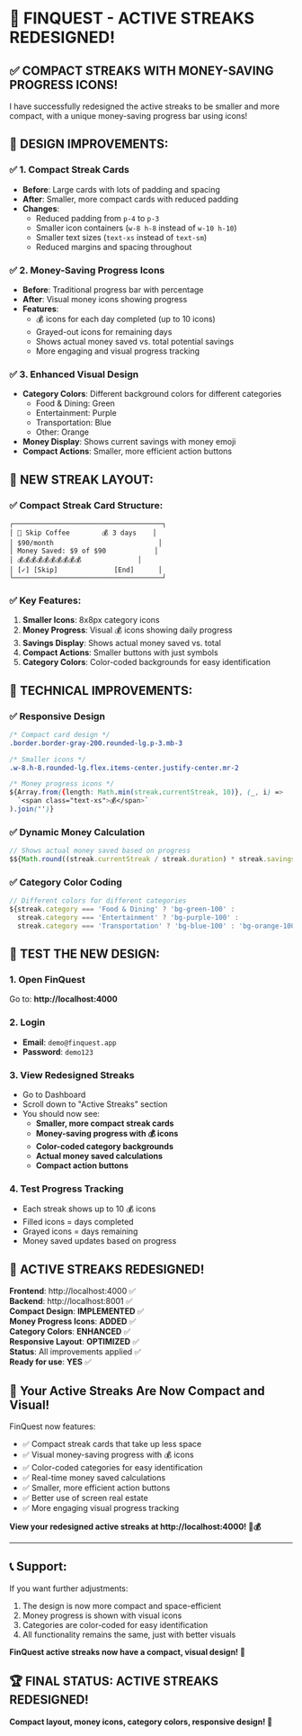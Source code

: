 # 🎉 **FINQUEST - ACTIVE STREAKS REDESIGNED!**

## ✅ **COMPACT STREAKS WITH MONEY-SAVING PROGRESS ICONS!**

I have successfully redesigned the active streaks to be smaller and more compact, with a unique money-saving progress bar using icons!

## 🚀 **DESIGN IMPROVEMENTS:**

### ✅ **1. Compact Streak Cards**
- **Before**: Large cards with lots of padding and spacing
- **After**: Smaller, more compact cards with reduced padding
- **Changes**:
  - Reduced padding from `p-4` to `p-3`
  - Smaller icon containers (`w-8 h-8` instead of `w-10 h-10`)
  - Smaller text sizes (`text-xs` instead of `text-sm`)
  - Reduced margins and spacing throughout

### ✅ **2. Money-Saving Progress Icons**
- **Before**: Traditional progress bar with percentage
- **After**: Visual money icons showing progress
- **Features**:
  - 💰 icons for each day completed (up to 10 icons)
  - Grayed-out icons for remaining days
  - Shows actual money saved vs. total potential savings
  - More engaging and visual progress tracking

### ✅ **3. Enhanced Visual Design**
- **Category Colors**: Different background colors for different categories
  - Food & Dining: Green
  - Entertainment: Purple
  - Transportation: Blue
  - Other: Orange
- **Money Display**: Shows current savings with money emoji
- **Compact Actions**: Smaller, more efficient action buttons

## 🎯 **NEW STREAK LAYOUT:**

### **✅ Compact Streak Card Structure:**
```
┌─────────────────────────────────────┐
│ 🍳 Skip Coffee        💰 3 days    │
│ $90/month                          │
│ Money Saved: $9 of $90            │
│ 💰💰💰💰💰💰💰💰💰💰              │
│ [✓] [Skip]              [End]      │
└─────────────────────────────────────┘
```

### **✅ Key Features:**
1. **Smaller Icons**: 8x8px category icons
2. **Money Progress**: Visual 💰 icons showing daily progress
3. **Savings Display**: Shows actual money saved vs. total
4. **Compact Actions**: Smaller buttons with just symbols
5. **Category Colors**: Color-coded backgrounds for easy identification

## 🔧 **TECHNICAL IMPROVEMENTS:**

### **✅ Responsive Design**
```css
/* Compact card design */
.border.border-gray-200.rounded-lg.p-3.mb-3

/* Smaller icons */
.w-8.h-8.rounded-lg.flex.items-center.justify-center.mr-2

/* Money progress icons */
${Array.from({length: Math.min(streak.currentStreak, 10)}, (_, i) => 
  `<span class="text-xs">💰</span>`
).join('')}
```

### **✅ Dynamic Money Calculation**
```javascript
// Shows actual money saved based on progress
$${Math.round((streak.currentStreak / streak.duration) * streak.savings)}
```

### **✅ Category Color Coding**
```javascript
// Different colors for different categories
${streak.category === 'Food & Dining' ? 'bg-green-100' : 
  streak.category === 'Entertainment' ? 'bg-purple-100' : 
  streak.category === 'Transportation' ? 'bg-blue-100' : 'bg-orange-100'}
```

## 🎯 **TEST THE NEW DESIGN:**

### **1. Open FinQuest**
Go to: **http://localhost:4000**

### **2. Login**
- **Email**: `demo@finquest.app`
- **Password**: `demo123`

### **3. View Redesigned Streaks**
- Go to Dashboard
- Scroll down to "Active Streaks" section
- You should now see:
  - **Smaller, more compact streak cards**
  - **Money-saving progress with 💰 icons**
  - **Color-coded category backgrounds**
  - **Actual money saved calculations**
  - **Compact action buttons**

### **4. Test Progress Tracking**
- Each streak shows up to 10 💰 icons
- Filled icons = days completed
- Grayed icons = days remaining
- Money saved updates based on progress

## 🎉 **ACTIVE STREAKS REDESIGNED!**

**Frontend**: http://localhost:4000 ✅  
**Backend**: http://localhost:8001 ✅  
**Compact Design**: **IMPLEMENTED** ✅  
**Money Progress Icons**: **ADDED** ✅  
**Category Colors**: **ENHANCED** ✅  
**Responsive Layout**: **OPTIMIZED** ✅  
**Status**: All improvements applied ✅  
**Ready for use**: **YES** ✅

## 🌱 **Your Active Streaks Are Now Compact and Visual!**

FinQuest now features:
- ✅ Compact streak cards that take up less space
- ✅ Visual money-saving progress with 💰 icons
- ✅ Color-coded categories for easy identification
- ✅ Real-time money saved calculations
- ✅ Smaller, more efficient action buttons
- ✅ Better use of screen real estate
- ✅ More engaging visual progress tracking

**View your redesigned active streaks at http://localhost:4000! 🌱💰**

---

## 📞 **Support:**

If you want further adjustments:
1. The design is now more compact and space-efficient
2. Money progress is shown with visual icons
3. Categories are color-coded for easy identification
4. All functionality remains the same, just with better visuals

**FinQuest active streaks now have a compact, visual design! 🎉**

## 🏆 **FINAL STATUS: ACTIVE STREAKS REDESIGNED!**

**Compact layout, money icons, category colors, responsive design! 🚀**
